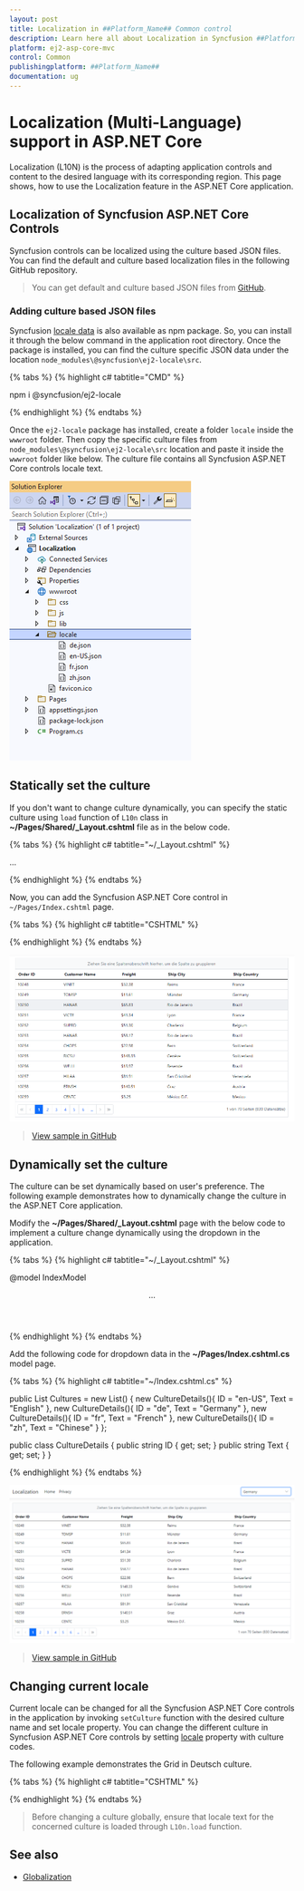 ```yaml
---
layout: post
title: Localization in ##Platform_Name## Common control
description: Learn here all about Localization in Syncfusion ##Platform_Name## Common control and more.
platform: ej2-asp-core-mvc
control: Common
publishingplatform: ##Platform_Name##
documentation: ug
---
```


# Localization (Multi-Language) support in ASP.NET Core

Localization (L10N) is the process of adapting application controls and content to the desired language with its corresponding region. This page shows, how to use the Localization feature in the ASP.NET Core application.

## Localization of Syncfusion ASP.NET Core Controls

Syncfusion controls can be localized using the culture based JSON files. You can find the default and culture based localization files in the following GitHub repository.

> You can get default and culture based JSON files from [GitHub](https://github.com/syncfusion/ej2-locale).

### Adding culture based JSON files

Syncfusion [locale data](https://www.npmjs.com/package/@syncfusion/ej2-locale) is also available as npm package. So, you can install it through the below command in the application root directory. Once the package is installed, you can find the culture specific JSON data under the location `node_modules\@syncfusion\ej2-locale\src`.

{% tabs %}
{% highlight c# tabtitle="CMD" %}

npm i @syncfusion/ej2-locale

{% endhighlight %}
{% endtabs %}

Once the `ej2-locale` package has installed, create a folder `locale` inside the `wwwroot` folder. Then copy the specific culture files from `node_modules\@syncfusion\ej2-locale\src` location and paste it inside the `wwwroot` folder like below. The culture file contains all Syncfusion ASP.NET Core controls locale text.

![Moved locale data to ASP.NET Core app](images/moved-locale-data.png)

## Statically set the culture

If you don't want to change culture dynamically, you can specify the static culture using `load` function of `L10n` class in **~/Pages/Shared/_Layout.cshtml** file as in the below code.

{% tabs %}
{% highlight c# tabtitle="~/_Layout.cshtml" %}

<body>
    ...
    <script>
        var ajax = new ej.base.Ajax(location.origin + '/../../locale/de.json', 'GET', false);   //load the de json culture file 
        ajax.send().then((e) => {
            var loader = JSON.parse(e);
            ej.base.L10n.load(
                loader
            );
            ej.base.setCulture('de');      //Set the culture for the ASP.NET Core controls 
        });
    </script>
</body>

{% endhighlight %}
{% endtabs %}

Now, you can add the Syncfusion ASP.NET Core control in `~/Pages/Index.cshtml` page.

{% tabs %}
{% highlight c# tabtitle="CSHTML" %}

<ejs-grid id="Grid" allowPaging="true" allowGrouping="true">
    <e-data-manager url="https://services.odata.org/V4/Northwind/Northwind.svc/Orders/" adaptor="ODataV4Adaptor" crossdomain="true"></e-data-manager>
    <e-grid-pagesettings pageCount="6"></e-grid-pagesettings>
    <e-grid-columns>
        <e-grid-column field="OrderID" headerText="Order ID" isPrimaryKey="true" width="120"></e-grid-column>
        <e-grid-column field="CustomerID" headerText="Customer Name" width="150"></e-grid-column>
        <e-grid-column field="Freight" headerText="Freight" format="C2" width="120"></e-grid-column>
        <e-grid-column field="ShipCity" headerText="Ship City" width="170"></e-grid-column>
        <e-grid-column field="ShipCountry" headerText="Ship Country" width="150"></e-grid-column>
    </e-grid-columns>
</ejs-grid>

{% endhighlight %}
{% endtabs %}

![Static culture](images/grid-locale.png)

> [View sample in GitHub](https://github.com/SyncfusionExamples/ASP-NET-Core-Getting-Started-Examples/tree/main/Localization/Localization-with-static-culture)


## Dynamically set the culture

The culture can be set dynamically based on user's preference. The following example demonstrates how to dynamically change the culture in the ASP.NET Core application.

Modify the **~/Pages/Shared/_Layout.cshtml** page with the below code to implement a culture change dynamically using the dropdown in the application.

{% tabs %}
{% highlight c# tabtitle="~/_Layout.cshtml" %}

@model IndexModel
<!DOCTYPE html>
<html lang="en">
<body>
<header>
    ...
    <div>
        <ejs-dropdownlist id="culture-swtich" dataSource="@Model.Cultures" index="0" change="onCultureChange" floatLabelType="Always">
        <e-dropdownlist-fields text="Text" value="ID"></e-dropdownlist-fields>
        </ejs-dropdownlist>
    </div>
</header>

<script>
    function onCultureChange(e) {
        var culture = e.value;
        var ajax = new ej.base.Ajax(location.origin + '/../../locale/' + culture + '.json' , 'GET', false);   //load the json culture file 
        ajax.send().then((e) => {
            var loader = JSON.parse(e);
            ej.base.L10n.load(
                loader
            );
            ej.base.setCulture(culture);      //Set the culture for the ASP.NET Core controls 
        });
    }
</script>
<body>
</html>
{% endhighlight %}
{% endtabs %}

Add the following code for dropdown data in the **~/Pages/Index.cshtml.cs** model page.

{% tabs %}
{% highlight c# tabtitle="~/Index.cshtml.cs" %}

public List<CultureDetails> Cultures = new List<CultureDetails>() 
{
    new CultureDetails(){ ID = "en-US", Text = "English" },
    new CultureDetails(){ ID = "de", Text = "Germany" },
    new CultureDetails(){ ID = "fr", Text = "French" },
    new CultureDetails(){ ID = "zh", Text = "Chinese" }
};

public class CultureDetails
{
    public string ID { get; set; }
    public string Text { get; set; }
}

{% endhighlight %}
{% endtabs %}

![Change culture dynamically](images/dynamic-culture-switch.png)

> [View sample in GitHub](https://github.com/SyncfusionExamples/ASP-NET-Core-Getting-Started-Examples/tree/main/Localization/Localization-with-dynamic-culture)


## Changing current locale

Current locale can be changed for all the Syncfusion ASP.NET Core controls in the application by invoking `setCulture` function with the desired culture name and set locale property. You can change the different culture in Syncfusion ASP.NET Core controls by setting [locale](https://help.syncfusion.com/cr/aspnetcore-js2/Syncfusion.EJ2.Grids.Grid.html#Syncfusion_EJ2_Grids_Grid_Locale) property with culture codes.

The following example demonstrates the Grid in Deutsch culture.

{% tabs %}
{% highlight c# tabtitle="CSHTML" %}

<ejs-grid id="Grid" allowPaging="true" locale="de-DE" allowGrouping="true">
    <e-data-manager url="https://services.odata.org/V4/Northwind/Northwind.svc/Orders/" adaptor="ODataV4Adaptor" crossdomain="true"></e-data-manager>
    <e-grid-pagesettings pageCount="6"></e-grid-pagesettings>
    <e-grid-columns>
        <e-grid-column field="OrderID" headerText="Order ID" isPrimaryKey="true" width="120"></e-grid-column>
        <e-grid-column field="CustomerID" headerText="Customer Name" width="150"></e-grid-column>
        <e-grid-column field="Freight" headerText="Freight" format="C2" width="120"></e-grid-column>
        <e-grid-column field="ShipCity" headerText="Ship City" width="170"></e-grid-column>
        <e-grid-column field="ShipCountry" headerText="Ship Country" width="150"></e-grid-column>
    </e-grid-columns>
</ejs-grid>

<script>
    ej.base.L10n.load({
        'de-DE': {
            'grid': {
                'EmptyRecord': 'Keine Aufzeichnungen angezeigt',
                'GroupDropArea': 'Ziehen Sie einen Spaltenkopf hier, um die Gruppe ihre Spalte',
                'UnGroup': 'Klicken Sie hier, um die Gruppierung aufheben',
                'EmptyDataSourceError': 'DataSource darf bei der Erstauslastung nicht leer sein, da Spalten aus der dataSource im AutoGenerate Spaltenraster',
                'Item': 'Artikel',
                'Items': 'Artikel'
            },
            'pager': {
                'currentPageInfo': '{0} von {1} Seiten',
                'totalItemsInfo': '({0} Beiträge)',
                'firstPageTooltip': 'Zur ersten Seite',
                'lastPageTooltip': 'Zur letzten Seite',
                'nextPageTooltip': 'Zur nächsten Seite',
                'previousPageTooltip': 'Zurück zur letzten Seit',
                'nextPagerTooltip': 'Zum nächsten Pager',
                'previousPagerTooltip': 'Zum vorherigen Pager'
            }
        }
    });
    ej.base.setCulture('de');
</script>

{% endhighlight %}
{% endtabs %}

> Before changing a culture globally, ensure that locale text for the concerned culture is loaded through `L10n.load` function. 

## See also

* [Globalization](https://ej2.syncfusion.com/aspnetcore/documentation/common/internationalization)
